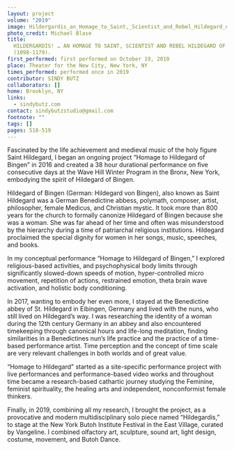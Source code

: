 ```yaml
---
layout: project
volume: "2019"
image: Hildergardis_an_Homage_to_Saint,_Scientist_and_Rebel_Hildegard_of_Bingen_1098-1179.jpg
photo_credit: Michael Blase
title:
  HILDERGARDIS! … AN HOMAGE TO SAINT, SCIENTIST AND REBEL HILDEGARD OF BINGEN.
  (1098-1179).
first_performed: first performed on October 19, 2019
place: Theater for the New City, New York, NY
times_performed: performed once in 2019
contributor: SINDY BUTZ
collaborators: []
home: Brooklyn, NY
links:
  - sindybutz.com
contact: sindybutzstudio@gmail.com
footnote: ""
tags: []
pages: 518-519
---
```


Fascinated by the life achievement and medieval music of the holy figure Saint Hildegard, I began an ongoing project “Homage to Hildegard of Bingen” in 2016 and created a 38 hour durational performance on five consecutive days at the Wave Hill Winter Program in the Bronx, New York, embodying the spirit of Hildegard of Bingen.

Hildegard of Bingen (German: Hildegard von Bingen), also known as Saint Hildegard was a German Benedictine abbess, polymath, composer, artist, philosopher, female Medicus, and Christian mystic. It took more than 800 years for the church to formally canonize Hildegard of Bingen because she was a woman. She was far ahead of her time and often was misunderstood by the hierarchy during a time of patriarchal religious institutions. Hildegard proclaimed the special dignity for women in her songs, music, speeches, and books.

In my conceptual performance “Homage to Hildegard of Bingen,” I explored religious-based activities, and psychophysical body limits through significantly slowed-down speeds of motion, hyper-controlled micro movement, repetition of actions, restrained emotion, theta brain wave activation, and holistic body conditioning.

In 2017, wanting to embody her even more, I stayed at the Benedictine abbey of St. Hildegard in Eibingen, Germany and lived with the nuns, who still lived on Hildegard’s way. I was researching the identity of a woman during the 12th century Germany in an abbey and also encountered timekeeping through canonical hours and life-long meditation, finding similarities in a Benedictines nun’s life practice and the practice of a time-based performance artist. Time perception and the concept of time scale are very relevant challenges in both worlds and of great value.

“Homage to Hildegard” started as a site-specific performance project with live performances and performance-based video works and throughout time became a research-based cathartic journey studying the Feminine, feminist spirituality, the healing arts and independent, nonconformist female thinkers.

Finally, in 2019, combining all my research, I brought the project, as a provocative and modern multidisciplinary solo piece named “Hildegardis,” to stage at the New York Butoh Institute Festival in the East Village, curated by Vangeline. I combined olfactory art, sculpture, sound art, light design, costume, movement, and Butoh Dance.

